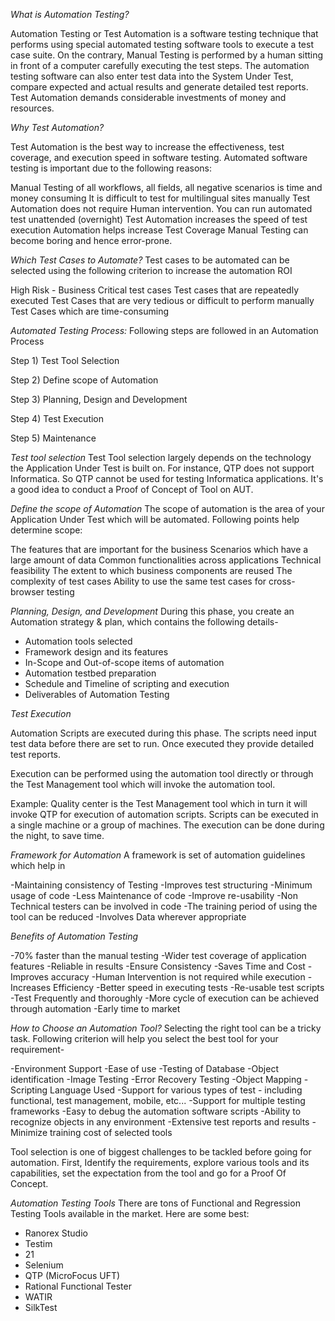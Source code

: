 *What is Automation Testing?*

Automation Testing or Test Automation is a software testing technique that performs using special automated testing software tools to execute a test case suite. 
On the contrary, Manual Testing is performed by a human sitting in front of a computer carefully executing the test steps.
The automation testing software can also enter test data into the System Under Test, compare expected and actual results and generate detailed test reports.
Test Automation demands considerable investments of money and resources.


*Why Test Automation?*

Test Automation is the best way to increase the effectiveness, test coverage, and execution speed in software testing. Automated software testing is important due to the 
following reasons:

Manual Testing of all workflows, all fields, all negative scenarios is time and money consuming
It is difficult to test for multilingual sites manually
Test Automation does not require Human intervention. You can run automated test unattended (overnight)
Test Automation increases the speed of test execution
Automation helps increase Test Coverage
Manual Testing can become boring and hence error-prone.

*Which Test Cases to Automate?*
Test cases to be automated can be selected using the following criterion to increase the automation ROI

High Risk - Business Critical test cases
Test cases that are repeatedly executed
Test Cases that are very tedious or difficult to perform manually
Test Cases which are time-consuming

*Automated Testing Process:*
Following steps are followed in an Automation Process

Step 1) Test Tool Selection

Step 2) Define scope of Automation

Step 3) Planning, Design and Development

Step 4) Test Execution

Step 5) Maintenance

*Test tool selection*
Test Tool selection largely depends on the technology the Application Under Test is built on. For instance, QTP does not support Informatica. 
So QTP cannot be used for testing Informatica applications. It's a good idea to conduct a Proof of Concept of Tool on AUT.

*Define the scope of Automation*
The scope of automation is the area of your Application Under Test which will be automated. Following points help determine scope:

The features that are important for the business
Scenarios which have a large amount of data
Common functionalities across applications
Technical feasibility
The extent to which business components are reused
The complexity of test cases
Ability to use the same test cases for cross-browser testing

*Planning, Design, and Development*
During this phase, you create an Automation strategy & plan, which contains the following details-

- Automation tools selected
- Framework design and its features
- In-Scope and Out-of-scope items of automation
- Automation testbed preparation
- Schedule and Timeline of scripting and execution
- Deliverables of Automation Testing

*Test Execution*

Automation Scripts are executed during this phase. The scripts need input test data before there are set to run. Once executed they provide detailed test reports.

Execution can be performed using the automation tool directly or through the Test Management tool which will invoke the automation tool.

Example: Quality center is the Test Management tool which in turn it will invoke QTP for execution of automation scripts.
Scripts can be executed in a single machine or a group of machines. The execution can be done during the night, to save time.

*Framework for Automation*
A framework is set of automation guidelines which help in

-Maintaining consistency of Testing
-Improves test structuring
-Minimum usage of code
-Less Maintenance of code
-Improve re-usability
-Non Technical testers can be involved in code
-The training period of using the tool can be reduced
-Involves Data wherever appropriate

*Benefits of Automation Testing*

-70% faster than the manual testing
-Wider test coverage of application features
-Reliable in results
-Ensure Consistency
-Saves Time and Cost
-Improves accuracy
-Human Intervention is not required while execution
-Increases Efficiency
-Better speed in executing tests
-Re-usable test scripts
-Test Frequently and thoroughly
-More cycle of execution can be achieved through automation
-Early time to market

*How to Choose an Automation Tool?*
Selecting the right tool can be a tricky task. Following criterion will help you select the best tool for your requirement-

-Environment Support
-Ease of use
-Testing of Database
-Object identification
-Image Testing
-Error Recovery Testing
-Object Mapping
-Scripting Language Used
-Support for various types of test - including functional, test management, mobile, etc...
-Support for multiple testing frameworks
-Easy to debug the automation software scripts
-Ability to recognize objects in any environment
-Extensive test reports and results
-Minimize training cost of selected tools

Tool selection is one of biggest challenges to be tackled before going for automation.
First, Identify the requirements, explore various tools and its capabilities, set the expectation from the tool and go for a Proof Of Concept.

*Automation Testing Tools*
There are tons of Functional and Regression Testing Tools available in the market. Here are some best:

- Ranorex Studio
- Testim
- 21
- Selenium
- QTP (MicroFocus UFT)
- Rational Functional Tester
- WATIR
- SilkTest
